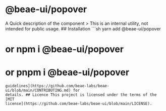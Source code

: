 # @beae-ui/popover

A Quick description of the component > This is an internal utility, not intended
for public usage. ## Installation ```sh yarn add @beae-ui/popover

# or npm i @beae-ui/popover

# or pnpm i @beae-ui/popover

```## Contribution Yes please! See the [contributing
guidelines](https://github.com/beae-labs/beae-ui/blob/main/CONTRIBUTING.md) for
details. ## Licence This project is licensed under the terms of the [MIT
license](https://github.com/beae-labs/beae-ui/blob/main/LICENSE).
```
